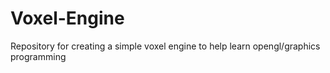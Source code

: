 # Voxel-Engine 

Repository for creating a simple voxel engine to help learn opengl/graphics programming 

